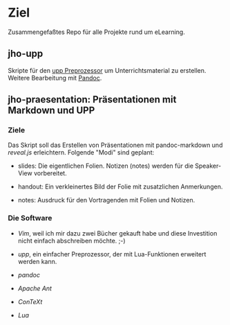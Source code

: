 # Ziel

Zusammengefaßtes Repo für alle Projekte rund um eLearning.

## jho-upp

Skripte für den [upp Preprozessor](https://github.com/CDSoft/upp) um Unterrichtsmaterial zu erstellen. Weitere Bearbeitung mit [Pandoc](https://pandoc.org/).

## jho-praesentation: Präsentationen mit Markdown und UPP

### Ziele
Das Skript soll das Erstellen von Präsentationen mit pandoc-markdown und *reveal.js* erleichtern. Folgende "Modi" sind geplant:

* slides: Die eigentlichen Folien. Notizen (notes) werden für die Speaker-View vorbereitet.

* handout: Ein verkleinertes Bild der Folie mit zusatzlichen Anmerkungen.

* notes: Ausdruck für den Vortragenden mit Folien und Notizen.

### Die Software

* *Vim*, weil ich mir dazu zwei Bücher gekauft habe und diese Investition nicht einfach abschreiben möchte. ;-)

* *upp*, ein einfacher Preprozessor, der mit Lua-Funktionen erweitert werden kann.

* *pandoc*

* *Apache Ant*

* *ConTeXt*

* *Lua*



